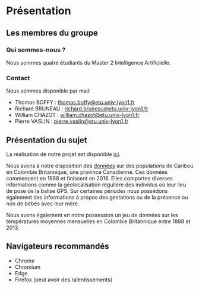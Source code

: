 # Présentation

## Les membres du groupe

### Qui sommes-nous ?

Nous sommes quatre étudiants du Master 2 Intelligence Artificielle.

### Contact

Nous sommes disponible par mail:

* Thomas BOFFY : thomas.boffy@etu.univ-lyon1.fr
* Richard BRUNEAU : richard.bruneau@etu.univ-lyon1.fr
* William CHAZOT : william.chazot@etu.univ-lyon1.fr
* Pierre VASLIN : pierre.vaslin@etu.univ-lyon1.fr


## Présentation du sujet

La réalisation de notre projet est disponible [ici](https://b2rj.github.io/Data-Visualization-Anthropocene/src/slide.html).

Nous avons à notre disposition des [données](https://www.kaggle.com/jessemostipak/caribou-location-tracking) sur des populations de Caribou en Colombie Britannique, une province Canadienne. Ces données commencent en 1988 et finissent en 2016. Elles comportes diverses informations comme la géolocalisation régulière des individus où leur lieu de pose de la balise GPS. Sur certaines périodes nous possédons également des informations à propos des gestations ou de la présence ou non de bébés avec leur mère.

Nous avons également en notre possession un jeu de données sur les températures moyennes mensuelles en Colombie Britannique entre 1888 et 2013.

## Navigateurs recommandés

* Chrome
* Chromium
* Edge
* Firefox (peut avoir des ralentissements)
